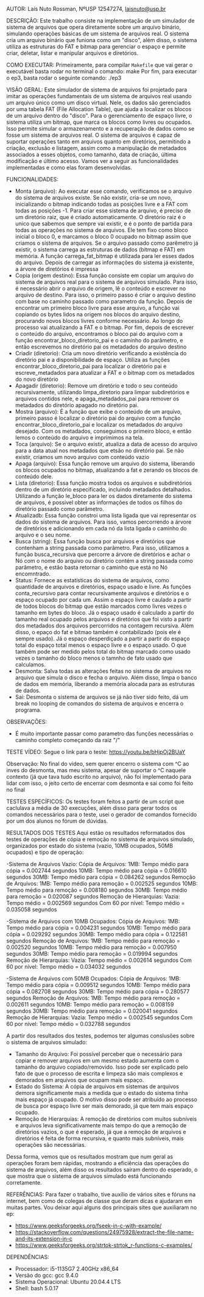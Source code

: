 AUTOR:
Laís Nuto Rossman, NºUSP 12547274, laisnuto@usp.br


DESCRIÇÃO:
Este trabalho consiste na implementação de um simulador de sistema de arquivos que opera diretamente sobre um arquivo binário, simulando operações básicas de um sistema de arquivos real.
O sistema cria um arquivo binário que funiona como um "disco", além disso, o sistema utiliza as estruturas do FAT e bitmap para gerenciar o espaço e permite criar, deletar, listar e manipular arquivos e diretórios.

  
COMO EXECUTAR:
Primeiramente, para compilar `Makefile` que vai gerar o executável basta rodar no terminal o comando: make
Por fim, para executar o ep3, basta rodar o seguinte comando: ./ep3


VISÃO GERAL:
Este simulador de sistema de arquivos foi projetado para imitar as operações fundamentais de um sistema de arquivos real usando um arquivo único como um disco virtual. 
Nele, os dados são gerenciados por uma tabela FAT (File Allocation Table), que ajuda a localizar os blocos de um arquivo dentro do "disco".
Para o gerenciamento de espaço livre, o sistema utiliza um bitmap, que marca os blocos como livres ou ocupados. Isso permite simular o armazenamento e a recuperação de dados como se fosse um sistema de arquivos real.
O sistema de arquivos é capaz de suportar operações tanto em arquivos quanto em diretórios, permitindo a criação, exclusão e listagem, assim como a manipulação de metadados associados a esses objetos, como tamanho, data de criação, última modificação e último acesso.
Vamos ver a seguir as funcionalidades implementadas e como elas foram desenvolvidas.


FUNCIONALIDADES:
- Monta (arquivo): Ao executar esse comando, verificamos  se o arquivo do sistema de arquivos existe. Se não existir, cria-se um novo, inicializando o bitmap indicando todas as posições livre e a FAT com todas as posições -1.
Para criar esse sistema de arquivo, é preciso de um diretório raiz, que é criado automaticamente. O diretório raiz é o unico que sabemos que sempre vai existir, e é o ponto de partida para todas as operações no sistema de arquivos. Ele tem fixo como bloco inicial o bloco 0, e marcamos o bloco 0 ocupado no bitmap assim que criamos o sistema de arquivos.
Se o arquivo passado como parêmetro já existir, o sistema carrega as estruturas de dados (bitmap e FAT) em memória. A função carrega_fat_bitmap é utilizada para ler esses dados do arquivo. Depois de carregar as informações do sistema já existente, a árvore de diretórios é impressa
- Copia (origem destino): Essa função consiste em copiar um arquivo do sistema de arquivos real para o sistema de arquivos simulado. Para isso, é necessário abrir o arquivo de origem, lê o conteúdo e escrever no arquivo de destino.
 Para isso, o primeiro passo é criar o arquivo destino com base no caminho passado como parametro da função. Depois de encontrar um primeiro bloco livre para esse arquivo, a função vai copiando os bytes lidos na origem nos blocos do arquivo destino, procurando novos blocos livres conforme necessário. Ao longo do processo vai atualizando a FAT e o bitmap.
Por fim, depois de escrever o conteúdo do arquivo, encontramos o bloco pai do arquivo com a função encontrar_bloco_diretorio_pai e o caminho do parâmetro, e então escrevemos no diretório pai os metadados do arquivo destino
- Criadir (diretorio): Cria um novo diretório verificando a existência do diretório pai e a disponibilidade de espaço. Utiliza as funções encontrar_bloco_diretorio_pai para localizar o diretório pai e escreve_metadados para atualizar a FAT e o bitmap com os metadados do novo diretório
- Apagadir (diretorio): Remove um diretório e todo o seu conteúdo recursivamente, utilizando limpa_diretorio para limpar subdiretórios e arquivos contidos nele, e apaga_metadados_pai para remover os metadados do diretório apagado no diretório pai.
- Mostra (arquivo):  É a função que exibe o conteúdo de um arquivo, primeiro passo é localizar o diretório pai do arquivo com a função encontrar_bloco_diretorio_pai e localizar os metadados do arquivo desejado. Com os metadados, conseguimos o primeiro bloco, e então lemos o conteúdo do arquivo e imprimimos na tela.
- Toca (arquivo): Se o arquivo existir, atualiza a data de acesso do arquivo para a data atual nos metadados que etsão no diretório pai. Se não existir, criamos um novo arquivo com conteúdo vazio
- Apaga (arquivo): Essa função remove um arquivo do sistema, liberando os blocos ocupados no bitmap, atualizando a fat e zerando os blocos de conteúdo dele.
- Lista (diretorio): Essa função mostra todos os arquivos e subdiretórios dentro de um diretório especificado, incluindo metadados detalhados. Utilizando a função le_bloco para ler os dados diretamente do sistema de arquivos, é possivel obter as informações de todos os filhos do diretório passado como parâmetro.
- Atualizadb: Essa função constroi uma lista ligada que vai representar os dados do sistema de arquivos. Para isso, vamos percorrendo a árvore de diretórios e adicionando em cada nó da lista ligada o caminho do arquivo e o seu nome.
- Busca (string): Essa função busca por arquivos e diretórios que contenham a string passada como parâmetro. Para isso, utilizamos a função busca_recursiva que percorre a árvore de diretórios e achar o Nó com o nome do arquivo ou diretório contém a string passada como parâmetro, e estão basta retornar o caminho que está no Nó encomntrado.
- Status:  Fornece as estatísticas do sistema de arquivos, como quantidade de arquivos e diretórios, espaço usado e livre. As funções conta_recursivo para contar recursivamente arquivos e diretórios e o espaço ocupado por cada um.
Assim o espaço livre é caulado a partir de todos blocos do bitmap que estão marcados como livres vezes o tamanho em bytes do bloco. Já o espaço usado é calculado a partir do tamanho real ocupado pelos arquivos e diretórios que foi visto a partir dos metadados dos arquivos percorridos na contagem recursiva. Além disso, o epaço do fat e bitmao também é contabilizado (pois ele é sempre usado).
Já o espaço desperdiçado a partir a partir do espaço total do espaço total menos o espaço livre e o espaço usado. O que também pode ser medido pelos total do bitmap marcado como usado vezes o tamanho do bloco menos o tamnho de fato usado que calculamos.
- Desmonta: Salva todas as alterações feitas no sistema de arquivos no arquivo que simula o disco e fecha o arquivo. Além disso, limpa o banco de dados em memória, liberando a memória alocada para as estruturas de dados.
- Sai: Desmonta o sistema de arquivos se já não tiver sido feito, dá um break no looping de comandos do sistema de arquivos e encerra o programa.
 

OBSERVAÇÕES:
- É muito importante passar como parametro das funções necessárias o caminho completo começando da raiz "/"

TESTE VÍDEO:
Segue o link para o teste:
https://youtu.be/bHjpOj2BUaY

Observação: No final do video, sem querer encerro o sistema com ^C ao inves do desmonta, mas meu sistema, apesar de suportar o ^C naquele contexto (já que tava tudo escrito no arquivo), não foi implementado para lidar com isso, o jeito certo de encerrar com desmonta e sai como foi feito no final


TESTES ESPECÍFICOS:
Os testes foram feitos a partir de um script que caclulava a média de 30 execuções, além disso para gerar todos os comandos necessários para o teste, usei o gerador de comandos fornecido por um dos alunos no fórum de dúvidas.


RESULTADOS DOS TESTES
Aqui estão os resultados reformatados dos testes de operações de cópia e remoção no sistema de arquivos simulado, organizados por estado do sistema (vazio, 10MB ocupados, 50MB ocupados) e tipo de operação:

-Sistema de Arquivos Vazio:
  Cópia de Arquivos:
    1MB: Tempo médio para cópia = 0.002744 segundos
    10MB: Tempo médio para cópia = 0.016610 segundos
    30MB: Tempo médio para cópia = 0.084262 segundos
  Remoção de Arquivos:
    1MB: Tempo médio para remoção = 0.002525 segundos
    10MB: Tempo médio para remoção = 0.008180 segundos
    30MB: Tempo médio para remoção = 0.020087 segundos
  Remoção de Hierarquias:
    Vazia: Tempo médio = 0.002569 segundos
    Com 60 por nível: Tempo médio = 0.035058 segundos

-Sistema de Arquivos com 10MB Ocupados:
  Cópia de Arquivos:
    1MB: Tempo médio para cópia = 0.004231 segundos
    10MB: Tempo médio para cópia = 0.029292 segundos
    30MB: Tempo médio para cópia = 0.122581 segundos
  Remoção de Arquivos:
    1MB: Tempo médio para remoção = 0.002520 segundos
    10MB: Tempo médio para remoção = 0.007950 segundos
    30MB: Tempo médio para remoção = 0.019994 segundos
  Remoção de Hierarquias:
    Vazia: Tempo médio = 0.002614 segundos
    Com 60 por nível: Tempo médio = 0.034032 segundos

-Sistema de Arquivos com 50MB Ocupados:
  Cópia de Arquivos:
    1MB: Tempo médio para cópia = 0.009512 segundos
    10MB: Tempo médio para cópia = 0.082708 segundos
    30MB: Tempo médio para cópia = 0.280577 segundos
  Remoção de Arquivos:
    1MB: Tempo médio para remoção = 0.002611 segundos
    10MB: Tempo médio para remoção = 0.008159 segundos
    30MB: Tempo médio para remoção = 0.020041 segundos
  Remoção de Hierarquias:
    Vazia: Tempo médio = 0.002545 segundos
    Com 60 por nível: Tempo médio = 0.032788 segundos
    
A partir dos resultados dos testes, podemos ter algumas conslusões sobre o sistema de arquivos simulado:
- Tamanho do Arquivo: Foi possível perceber que o necessário para copiar e remover arquivos em um mesmo estado aumenta com o tamanho do arquivo copiado/removido. Isso pode ser explicado pelo fato de que o processo de escrita e limpeza são mais complexos e demorados em arquivos que ocupam mais espaço.
- Estado do Sistema: A cópia de arquivos em sistemas de arquivos demora significamente mais a medida que o estado do sistema tinha mais espaço já ocupado. O motivo disso pode ser atribuído ao processo de busca por espaço livre ser mais demorado, já que tem mais espaço ocupado.
- Remoção de Hierarquias: A remoção de diretórios com muitos subníveis e arquivos leva significativamente mais tempo do que a remoção de diretórios vazios, o que é esperado, já que a remoção de arquivos e diretórios é feita de forma recursiva, e quanto mais subníveis, mais operações são necessárias.

Dessa forma, vemos que os resultados mostram que num geral as operações foram bem rápidas, mostrando a eficiência das operações do sistema de arquivos, além disso os resultados saíram dentro do esperado, o que mostra que o sistema de arquivos simulado está funcionando corretamente.


REFERÊNCIAS:
Para fazer o trabalho, tive auxílio de vários sites e fóruns na internet, bem como de colegas de classe que deram dicas e ajudaram em muitas partes. Vou deixar aqui alguns dos principais sites que auxiliaram no ep:
- https://www.geeksforgeeks.org/fseek-in-c-with-example/
- https://stackoverflow.com/questions/24975928/extract-the-file-name-and-its-extension-in-c
- https://www.geeksforgeeks.org/strtok-strtok_r-functions-c-examples/
    

DEPENDÊNCIAS:
  - Processador: i5-1135G7 2.40GHz x86_64
  - Versão do gcc: gcc 9.4.0
  - Sistema Operacional: Ubuntu 20.04.4 LTS 
  - Shell: bash 5.0.17 

